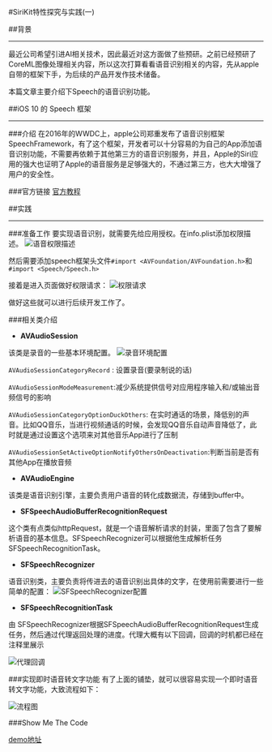 #SiriKit特性探究与实践(一)

##背景
***
最近公司希望引进AI相关技术，因此最近对这方面做了些预研。之前已经预研了CoreML图像处理相关内容，所以这次打算看看语音识别相关的内容，先从apple自带的框架下手，为后续的产品开发作技术储备。

本篇文章主要介绍下Speech的语音识别功能。

##iOS 10 的 Speech 框架
***
###介绍
在2016年的WWDC上，apple公司郑重发布了语音识别框架SpeechFramework，有了这个框架，开发者可以十分容易的为自己的App添加语音识别功能，不需要再依赖于其他第三方的语音识别服务，并且，Apple的Siri应用的强大也证明了Apple的语音服务是足够强大的，不通过第三方，也大大增强了用户的安全性。

###官方链接
[官方教程](https://developer.apple.com/videos/play/wwdc2016/509/)

##实践
***
###准备工作
要实现语音识别，就需要先给应用授权。在info.plist添加权限描述。
![语音权限描述](/Users/panzihao/Desktop/经验案例图片/语音权限描述.png)

然后需要添加speech框架头文件`#import <AVFoundation/AVFoundation.h>`和`#import <Speech/Speech.h>`

接着是进入页面做好权限请求：
![权限请求](/Users/panzihao/Desktop/经验案例图片/权限请求.png)

做好这些就可以进行后续开发工作了。

###相关类介绍

* **AVAudioSession**

该类是录音的一些基本环境配置。
![录音环境配置](/Users/panzihao/Desktop/经验案例图片/录音环境配置.png)

`AVAudioSessionCategoryRecord` : 设置录音(要录制说的话)

`AVAudioSessionModeMeasurement`:减少系统提供信号对应用程序输入和/或输出音频信号的影响

`AVAudioSessionCategoryOptionDuckOthers`: 在实时通话的场景，降低别的声音。比如QQ音乐，当进行视频通话的时候，会发现QQ音乐自动声音降低了，此时就是通过设置这个选项来对其他音乐App进行了压制

`AVAudioSessionSetActiveOptionNotifyOthersOnDeactivation`:判断当前是否有其他App在播放音频

* **AVAudioEngine**

该类是语音识别引擎，主要负责用户语音的转化成数据流，存储到buffer中。

* **SFSpeechAudioBufferRecognitionRequest**

这个类有点类似httpRequest，就是一个语音解析请求的封装，里面了包含了要解析语音的基本信息。SFSpeechRecognizer可以根据他生成解析任务SFSpeechRecognitionTask。

* **SFSpeechRecognizer**

语音识别类，主要负责将传进去的语音识别出具体的文字，在使用前需要进行一些简单的配置：
![SFSpeechRecognizer配置](/Users/panzihao/Desktop/经验案例图片/SFSpeechRecognizer配置.png)

* **SFSpeechRecognitionTask**

由 SFSpeechRecognizer根据SFSpeechAudioBufferRecognitionRequest生成任务，然后通过代理返回处理的进度。代理大概有以下回调，回调的时机都已经在注释里展示

![代理回调](/Users/panzihao/Desktop/经验案例图片/代理回调.png)

###实现即时语音转文字功能
有了上面的铺垫，就可以很容易实现一个即时语音转文字功能，大致流程如下：

![流程图](/Users/panzihao/Desktop/经验案例图片/流程图.png)

###Show Me The Code

[demo地址](https://github.com/NBaby/SiriKitSpeech)
